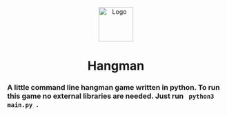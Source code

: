 <div align="center">
  <img src="https://cdn-icons-png.flaticon.com/512/7431/7431997.png" alt="Logo" width="80" height="80"/>
  <h1> Hangman </h1>
</div>
<h3>A little command line hangman game written in python. To run this game no external libraries are needed. Just run
<code> python3 main.py </code>. </h3>
